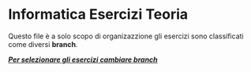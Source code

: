 # Informatica Esercizi Teoria
Questo file è a solo scopo di organizazzione gli esercizi sono classificati come diversi **branch**.

<ins>***Per selezionare gli esercizi cambiare branch***</ins>
